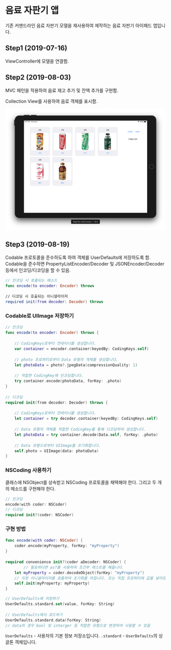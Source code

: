 # 음료 자판기 앱

기존 커맨드라인 음료 자판기 모델을 재사용하여 제작하는 음료 자판기 아이패드 앱입니다.

## Step1 (2019-07-16)

ViewController에 모델을 연결함.

## Step2 (2019-08-03)

MVC 패턴을 적용하여 음료 재고 추가 및 잔액 추가를 구현함.

Collection View를 사용하여 음료 객체를 표시함.

![13-2](Screenshots/13-2.png)

## Step3 (2019-08-19)

Codable 프로토콜을 준수하도록 하여 객체를 UserDefaults에 저장하도록 함.
Codable을 준수하면 PropertyListEncoder/Decoder 및 JSONEncoder/Decoder 등에서 인코딩/디코딩을 할 수 있음.
```swift
// 인코딩 시 호출되는 메소드
func encode(to encoder: Encoder) throws

// 디코딩 시 호출되는 이니셜라이저
required init(from decoder: Decoder) throws
```

### Codable로 UIImage 저장하기
```swift
// 인코딩
func encode(to encoder: Encoder) throws {

    // CodingKeys로부터 컨테이너를 생성합니다.
    var container = encoder.container(keyedBy: CodingKeys.self)
    
    // photo 프로퍼티로부터 Data 유형의 객체를 생성합니다.
    let photoData = photo?.jpegData(compressionQuality: 1)
    
    // 적합한 CodingKey에 인코딩합니다.
    try container.encode(photoData, forKey: .photo)
}

// 디코딩
required init(from decoder: Decoder) throws {

    // CodingKeys로부터 컨테이너를 생성합니다.
    let container = try decoder.container(keyedBy: CodingKeys.self)
    
    // Data 유형의 객체를 적합한 CodingKey를 통해 디코딩하여 생성합니다.
    let photoData = try container.decode(Data.self, forKey: .photo)
    
    // Data 유형으로부터 UIImage를 초기화합니다.
    self.photo = UIImage(data: photoData)
}
```


### NSCoding 사용하기
클래스에 NSObject를 상속받고 NSCoding 프로토콜을 채택해야 한다. 그리고 두 개의 메소드를 구현해야 한다.
```swift
// 인코딩
encode(with coder: NSCoder)
// 디코딩
required init?(coder: NSCoder)
```
### 구현 방법
```swift
func encode(with coder: NSCoder) {
    coder.encode(myProperty, forKey: "myProperty")
}

required convenience init?(coder aDecoder: NSCoder) {
		// 필요하다면 as?를 사용하여 조건부 캐스트를 해줍니다.
    let myProperty = coder.decodeObject(forKey: "myProperty")
    // 지정 이니셜라이저를 호출하여 초기화를 마칩니다. 또는 직접 프로퍼티에 값을 넣어도 됩니다(convenience 키워드 필요 없음).
    self.init(myProperty: myProperty)
}
```

```swift
// UserDefaults에 저장하기
UserDefaults.standard.set(value, forKey: String)

// UserDefaults에서 로드하기
UserDefaults.standard.data(forKey: String)
// data의 경우 bool 및 interger 등 적합한 유형으로 변경하여 사용할 수 있음
```
`UserDefaults` - 사용자의 기본 정보 저장소입니다.
`.standard` - `UserDefaults`의 싱글톤 객체입니다.